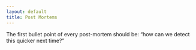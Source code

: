 ```yaml
---
layout: default
title: Post Mortems
---
```


The first bullet point of every post-mortem should be: “how can we detect this quicker next time?”
